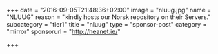 +++
date = "2016-09-05T21:48:36+02:00"
image = "nluug.jpg"
name = "NLUUG"
reason = "kindly hosts our Norsk repository on their Servers."
subcategory = "tier1"
title = "nluug"
type = "sponsor-post"
category = "mirror"
sponsorurl = "http://heanet.ie/"

+++

